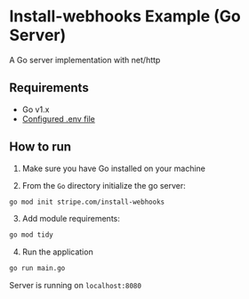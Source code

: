 # Install-webhooks Example (Go Server)
A Go server implementation with net/http

## Requirements
 - Go v1.x 
 - [Configured .env file](https://github.com/stripe/stripe-apps/blob/master/examples/install-webhooks/README.md#backend)

## How to run
1. Make sure you have Go installed on your machine

2. From the `Go` directory initialize the go server:

```bash
go mod init stripe.com/install-webhooks
```
3. Add module requirements:

```bash
go mod tidy
```

4. Run the application

```bash
go run main.go
```

Server is running on `localhost:8080`
